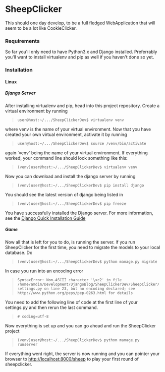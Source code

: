 # SheepClicker

This should one day develop, to be a full fledged WebApplication that will
seem to be a lot like CookieClicker.

### Requirements
So far you'll only need to have Python3.x and Django installed.
Preferrably you'll want to install virtualenv and pip as well if you haven't
done so yet.

### Installation
#### Linux
##### Django Server
After installing virtualenv and pip, head into this project repository. Create a
virtual environment by running

>`user@host:~/.../SheepClickerDev$ virtualenv venv`

where venv is the name of your virtual environment. Now that you have created your own
virtual environment, activate it by running

>`user@host:~/.../SheepClickerDev$ source /venv/bin/activate`

again 'venv' being the name of your virtual environment. If everything worked,
your command line should look something like this:

>`(venv)user@host:~/.../SheepClickerDev$ virtualenv venv`


Now you can download and install the django server by running

>`(venv)user@host:~/.../SheepClickerDev$ pip install django`

You should see the latest version of django being listed in

>`(venv)user@host:~/.../SheepClickerDev$ pip freeze`

You have successfully installed the Django server. For more information, see
the [Django Quick Installation Guide](https://docs.djangoproject.com/en/1.8/intro/install/)

##### Game
Now all that is left for you to do, is running the server. If you run SheepClicker
for the first time, you need to migrate the models to your local database. Do

>`(venv)user@host:~/.../SheepClickerDev$ python manage.py migrate`

In case you run into an encoding error

>`SyntaxError: Non-ASCII character '\xc2' in file /home/amdin/Development/DjangoBlog/SheepClickerDev/SheepClicker/settings.py on line 23, but no encoding declared; see http://www.python.org/peps/pep-0263.html for details`

You need to add the following line of code at the first line of your settings.py
and then rerun the last command.

>`# coding=utf-8`

Now everything is set up and you can go ahead and run the SheepClicker project

>`(venv)user@host:~/.../SheepClickerDev$ python manage.py runserver`

If everything went right, the server is now running and you can pointer your
browser to <http://localhost:8000/sheep> to play your first round of sheepclicker.

